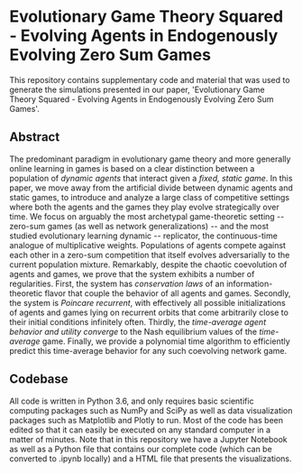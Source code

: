 # Evolutionary Game Theory Squared - Evolving Agents in Endogenously Evolving Zero Sum Games

This repository contains supplementary code and material that was used to generate the simulations presented in our paper, 'Evolutionary Game Theory Squared - Evolving Agents in Endogenously Evolving Zero Sum Games'.

## Abstract
The predominant paradigm in evolutionary game theory and more generally online learning in games is based on a clear distinction between a population of *dynamic agents* that interact given a *fixed, static game*. In this paper, we move away from the artificial divide between dynamic agents and static games, to introduce and analyze a large class of competitive settings where both the agents and the games they play evolve strategically over time. We focus on arguably the most archetypal game-theoretic setting -- zero-sum games (as well as network generalizations) -- and the most studied evolutionary learning dynamic -- replicator, the continuous-time analogue of multiplicative weights. Populations of agents compete against each other in a zero-sum competition that itself evolves adversarially to the current population mixture. Remarkably, despite the chaotic coevolution of agents and games, we prove that the system exhibits a number of regularities. First, the system has *conservation laws* of an information-theoretic flavor that couple the behavior of all agents and games. Secondly, the system is *Poincare recurrent*, with effectively all possible initializations of agents and games lying on recurrent orbits that come arbitrarily close to their initial conditions infinitely often. Thirdly, the *time-average agent behavior and utility converge* to the Nash equilibrium values of the *time-average* game. Finally, we provide a polynomial time algorithm to efficiently predict this time-average behavior for any such coevolving network game.

## Codebase
All code is written in Python 3.6, and only requires basic scientific computing packages such as NumPy and SciPy as well as data visualization packages such as Matplotlib and Plotly to run. Most of the code has been edited so that it can easily be executed on any standard computer in a matter of minutes. Note that in this repository we have a Jupyter Notebook as well as a Python file that contains our complete code (which can be converted to .ipynb locally) and a HTML file that presents the visualizations.
